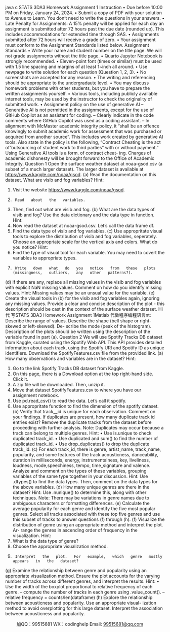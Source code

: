 java c
STATS 3DA3 
Homework Assignment 1
Instruction 
• Due before 10:00 PM on Friday, January 24, 2024. 
• Submit a copy of PDF with your solution to Avenue to Learn. You   don’t   need   to   write   the   questions   in   your   answers.
• Late Penalty for Assignments:   A   15% penalty will be applied for each   day   an   assignment   is   submitted   after   72   hours   past   the   due   date   (rounded   up).    This   includes   accommodations for   extended   time   through   SAS.
• Assignments submitted after 72 hours will receive a grade of zero. 
•      Your   assignment   must   conform   to   the   Assignment   Standards   listed   below.
Assignment Standards 
•      Write your name and student number on   the   title   page.      We   will   not   grade   assignments   without   the   title   page.
•    Quarto   Jupyter   Notebook   is   strongly   recommended.
•    Eleven-point   font      (times   or   similar)   must   be   used   with      1.5   line   spacing   and   margins   of   at least   1~inch   all   around.
•      Use newpage to   write   solution   for   each   question   (Question   1,   2,   3).
•    No   screenshots   are   accepted   for   any   reason.
•      The   writing   and   referencing   should   be   appropriate   to   the   undergradaute   level.
•      You may discuss homework problems with other students, but you have to prepare the written   assignments   yourself. 
•      Various   tools,   including   publicly   available   internet   tools,   may   be   used   by   the   instructor   to   check   the   originality   of submitted   work. 
•    Assignment   policy   on   the   use   of generative   AI
–    Generative AI is not permitted in   the   assignments,   except   for   the   use   of GitHub Copilot as   an   assistant   for   coding.
– Clearly   indicate   in   the   code   comments   where GitHub Copilot was   used   as   a   coding assistant.
– In alignment with McMaster academic integrity   policy,   it   “shall   be   an   offence   knowingly   to   submit   academic   work   for   assessment   that   was   purchased   or   acquired   from   another   source”.       This   includes   work   created   by   generative   AI   tools.    Also   state   in   the   policy   is   the   following,   “Contract   Cheating   is   the   act   of”outsourcing   of   student   work   to   third      parties” with or without payment.”   Using Generative AI tools is a form. of contract cheat-   ing. Charges   of academic   dishonesty   will   be   brought   forward   to   the   Office   of Academic      Integrity.
Question 1 
Open the   surface weather   dataset   at noaa-gsod.csv (a   subset   of a   much   larger   dataset).    The   larger
dataset   is   available   at https://www.kaggle.com/noaa/gsod.
(a)    Read   the   documentation   on   this   dataset.   What   are   visib   and   fog   variables?
Hint:
1.    Visit   the   website https://www.kaggle.com/noaa/gsod.
2.      Read   about   the   variables.
3.    Then,   find   out   what   are   visib   and   fog.
(b)      What   are   the   data   types   of   visib   and   fog?    Use   the   data   dictionary   and   the   data   type   in   function.
Hint:
1.    Now   read   the   dataset   at noaa-gsod.csv.   Let’s   call   the   data   frame   df.
2.    Find   the   data   type   of   visib   and   fog   variables.
(c)    Use appropritate visual tools to explore the distribution of visib   and fog   variables, seperately.   Choose   an   appropriate   scale   for   the   vertical   axis   and   colors.   What   do   you   notice?
Hint:
1.    Find      the      type      of   visual      tool      for      each      variable.       You    may    need    to    covert      the      variables      to   appropriate   types.
2.      Write   down   what   do   you   notice   from   these   plots   (missingness,   outliers,   any   other   patterns?).
(d)    If there   are   any,   replace   all   missing   values   in   the   visib   and   fog   variables   with   explicit   NaN   missing   values.      Comment   on   how   do   you   identify   missing   values.
Hint:
Missing   values   may   be   an   unsual   value   for   the   variable.
(e)    Create   the   visual   tools   in    (b)   for   the   visib   and   fog   variables   again,   ignoring   any   missing   values.   Provide   a   clear   and   concise   description   of the   plot - this   description   should   be   cast   in   the   context   of the   surface   weather   dataset.
Hi代 写STATS 3DA3 Homework Assignment 1Matlab
代做程序编程语言nt:
Describe   the   range   of   values.    Describe   the   shape    (bell   shape   or   right-skewed   or   left-skewed).    De-   scribe   the   mode    (peak   of   the   histogram).       Description   of   the   plots   should   be   written   using   the description   of the   variable   found   in   part   (a).
Question 2 We will use Spotify   Tracks   DB   dataset from   Kaggle,   curated   using   the   Spotify   Web   API.   This   API   provides   detailed   information   about   each   track,   using   the   Spotify   URI   and   Spotify   ID   as   unique   identifiers.   Download   the   SpotifyFeatures.csv   file   from   the   provided   link.
(a)    How   many   observations   and   variables   are   in   the   dataset?
Hint:
1.    Go   to   the   link Spotify   Tracks   DB   dataset   from   Kaggle.
2.    On   this   page,   there   is   a Download option   at   the   top   right-hand   side.      Click   it.
3.    A   zip   file   will   be   downloaded.   Then,   unzip   it.
4.    Move   that   dataset   SpotifyFeatures.csv   to   where   you   have   our   assignment   notebook.
5.    Use   pd.read_csv()   to   read   the   data.    Let’s   call   it   spotify.
6.    Use   appropritate   function   to   find   the   dimension   of   the   spotify   dataset.
(b)    Verify that track__id   is   unique   for   each observation.    Comment on   your   findings.    If duplicates   are   present,   how   many   duplicate   track id   entries   exist?    Remove   the   duplicate   tracks   from   the   dataset   before   proceeding   with   further   analysis.
Note:   Duplicates   may   occur   because   a   track   can   belong   to   multiple   genres.
Hint:
•    Use   is.unique   to   check   duplicated   track_id.
• Use   duplicated   and   sum()   to   find   the   number   of   duplicated   track_id.
•    Use drop_duplicates()   to   drop   the   duplicate   track_id.
(c)    For      each    track_id,       there       is      genre,      artist_name,      track_name,      popularity,      and      some   features          of             the          track             acousticness,                danceability,             duration in milliseconds,   energy,          instrumentalness,          key,          liveliness,          loudness,          mode,speechiness,          tempo,   time_signature and    valence.          Analyze      and      comment      on      the      types      of      these      variables,   grouping   variables   of the   same   type   together   in   your   discussion.
Hint:
Use      .dtypes()   to find the   data types.    Then,   comment on the   data   types   for   the   above   variables.
(d)      How   many   unique   genres   are   there   in   the   dataset?
Hint:
Use   .nunique()   to   determine   this,   along   with   other   techniques.    Note:    There   may   be   variations   in   genre   names   due   to   ambiguous   characters   or   formatting   differences.
(e)    Calculate   the   average   popularity   for   each   genre   and   identify   the   five   most   popular   genres.   Select   all   tracks   associated   with   these   top   five   genres   and   use   this   subset   of tracks   to   answer      questions   (f)   through   (h).
(f)      Visualize   the   distribution   of   genre   using   an   appropriate   method   and   interpret   the   plot.    Ar-   range   the   genres   in   ascending   order   of frequency   in   the   visualization.
Hint:
1.    What   is   the   data   type   of   genre?
2.    Choose   the   appropriate   visualization   method.
3.      Interpret   the   plot.   For   example,   which   genre   mostly   appears   in   the   dataset?
(g)      Examine   the   relationship   between   genre   and   popularity   using   an   appropriate   visualization   method.    Ensure   the   plot   accounts   for   the   varying   number   of   tracks   across   different   genres,   and   interpret   the   results.
Hint:
•      Use   the   width   of the   boxplot   proportional   to   relative   frequency   of each   genre.
– compute   the   number   of   tracks   in   each   genre   using      .value_count().
– relative   frequency   =   counts/len(dataframe)
(h)    Explore the relationship between   acousticness   and popularity.   Use   an   appropriate   visual-   ization method to avoid overplotting   for   this   large   dataset.    Interpret the   association   between      acousticness   and   popularity.




         
加QQ：99515681  WX：codinghelp  Email: 99515681@qq.com
